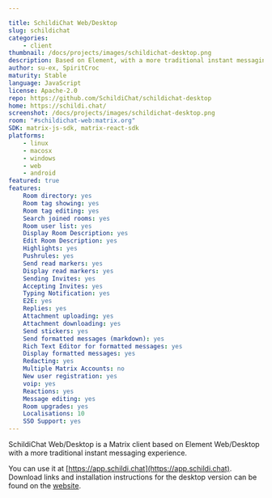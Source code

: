 ```yaml
---

title: SchildiChat Web/Desktop
slug: schildichat
categories:
    - client
thumbnail: /docs/projects/images/schildichat-desktop.png
description: Based on Element, with a more traditional instant messaging experience.
author: su-ex, SpiritCroc
maturity: Stable
language: JavaScript
license: Apache-2.0
repo: https://github.com/SchildiChat/schildichat-desktop
home: https://schildi.chat/
screenshot: /docs/projects/images/schildichat-desktop.png
room: "#schildichat-web:matrix.org"
SDK: matrix-js-sdk, matrix-react-sdk
platforms:
    - linux
    - macosx
    - windows
    - web
    - android
featured: true
features:
    Room directory: yes
    Room tag showing: yes
    Room tag editing: yes
    Search joined rooms: yes
    Room user list: yes
    Display Room Description: yes
    Edit Room Description: yes
    Highlights: yes
    Pushrules: yes
    Send read markers: yes
    Display read markers: yes
    Sending Invites: yes
    Accepting Invites: yes
    Typing Notification: yes
    E2E: yes
    Replies: yes
    Attachment uploading: yes
    Attachment downloading: yes
    Send stickers: yes
    Send formatted messages (markdown): yes
    Rich Text Editor for formatted messages: yes
    Display formatted messages: yes
    Redacting: yes
    Multiple Matrix Accounts: no
    New user registration: yes
    voip: yes
    Reactions: yes
    Message editing: yes
    Room upgrades: yes
    Localisations: 10
    SSO Support: yes
---
```


SchildiChat Web/Desktop is a Matrix client based on Element Web/Desktop with a more traditional instant messaging experience.

You can use it at [https://app.schildi.chat](https://app.schildi.chat).
Download links and installation instructions for the desktop version can be found on the [website](https://schildi.chat/desktop).
